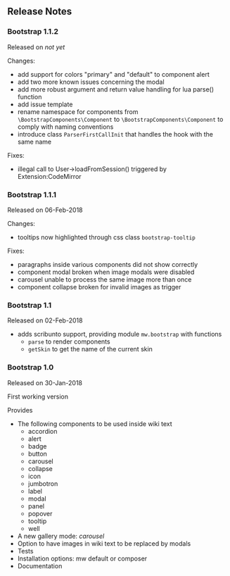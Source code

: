 ## Release Notes

### Bootstrap 1.1.2

Released on _not yet_

Changes:
* add support for colors "primary" and "default" to component alert
* add two more known issues concerning the modal
* add more robust argument and return value handling for lua parse() function
* add issue template
* rename namespace for components from `\BootstrapComponents\Component` to 
    `\BootstrapComponents\Component` to comply with naming conventions
* introduce class `ParserFirstCallInit` that handles the hook with the same name

Fixes:
* illegal call to User->loadFromSession() triggered by Extension:CodeMirror 

### Bootstrap 1.1.1

Released on 06-Feb-2018

Changes:
* tooltips now highlighted through css class `bootstrap-tooltip`

Fixes:
* paragraphs inside various components did not show correctly
* component modal broken when image modals were disabled
* carousel unable to process the same image more than once
* component collapse broken for invalid images as trigger

### Bootstrap 1.1

Released on 02-Feb-2018

* adds scribunto support, providing module `mw.bootstrap` with functions
  * `parse` to render components
  * `getSkin` to get the name of the current skin

### Bootstrap 1.0

Released on 30-Jan-2018

First working version

Provides
* The following components to be used inside wiki text
  * accordion
  * alert
  * badge
  * button
  * carousel
  * collapse
  * icon
  * jumbotron
  * label
  * modal
  * panel
  * popover
  * tooltip
  * well
* A new gallery mode: _carousel_
* Option to have images in wiki text to be replaced by modals
* Tests
* Installation options: mw default or composer
* Documentation
